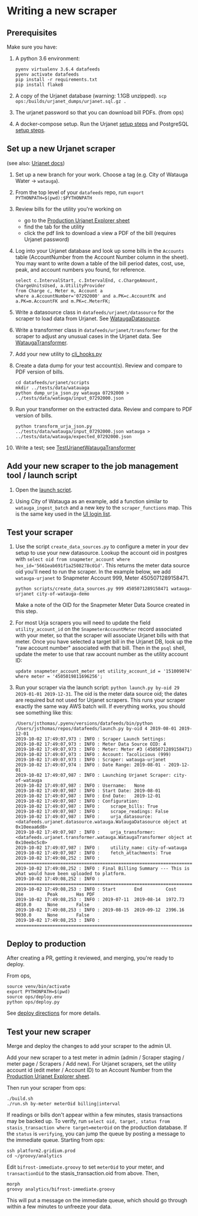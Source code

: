 # Writing a new scraper

## Prerequisites

Make sure you have:

1. A python 3.6 environment:

    ```
    pyenv virtualenv 3.6.4 datafeeds
    pyenv activate datafeeds
    pip install -r requirements.txt
    pip install flake8
    ```
2. A copy of the Urjanet database (warning: 1.1GB unzipped). `scp ops:/builds/urjanet_dumps/urjanet.sql.gz .`

3. The urjanet password so that you can download bill PDFs. (from ops)

4. A docker-compose setup. Run the Urjanet [setup steps](./urjanet_setup.md) and PostgreSQL
[setup steps](./database_setup.md).


## Set up a new Urjanet scraper

(see also: [Urjanet docs](./urjanet.md))

1. Set up a new branch for your work. Choose a tag (e.g. City of Watauga Water -> `watauga`).

2. From the top level of your `datafeeds` repo, run `export PYTHONPATH=$(pwd):$PYTHONPATH`

3. Review bills for the utility you're working on
    - go to the [Production Urjanet Explorer sheet](https://docs.google.com/spreadsheets/d/1qJcgRpf7BgdhgWHE2Nd-HE0w4vyk3a0NbnoLTrBR2CM/edit#gid=240288574)
    - find the tab for the utility
    - click the pdf link to download a view a PDF of the bill (requires Urjanet password)

4. Log into your Urjanet database and look up some bills in the `Accounts` table (AccountNumber from the Account Number column in the sheet). You may want to write down a table of the bill period dates, cost, use, peak, and account numbers you found, for reference.

    ```
    select c.IntervalStart, c.IntervalEnd, c.ChargeAmount, ChargeUnitsUsed, a.UtilityProvider
    from Charge c, Meter m, Account a
    where a.AccountNumber='07292000' and a.PK=c.AccountFK and a.PK=m.AccountFK and m.PK=c.MeterFK;
    ```

5. Write a datasource class in `datafeeds/urjanet/datasource` for the scraper to load data from Urjanet. See [WataugaDatasource](https://github.com/Gridium/datafeeds/blob/master/datafeeds/urjanet/datasource/watauga.py).

6. Write a transformer class in `datafeeds/urjanet/transformer` for the scraper to adjust any unusual cases in the Urjanet data. See [WataugaTransformer](https://github.com/Gridium/datafeeds/blob/master/datafeeds/urjanet/transformer/watauga.py).

7. Add your new utility to [cli_hooks.py](https://github.com/Gridium/datafeeds/blob/master/datafeeds/urjanet/scripts/cli_hooks.py)

8. Create a data dump for your test account(s). Review and compare to PDF version of bills.

    ```
    cd datafeeds/urjanet/scripts
    mkdir ../tests/data/watauaga
    python dump_urja_json.py watauga 07292000 > ../tests/data/watauga/input_07292000.json
    ```

10. Run your transformer on the extracted data. Review and compare to PDF version of bills.

    ```
    python transform_urja_json.py ../tests/data/watauga/input_07292000.json watauga > ../tests/data/watauga/expected_07292000.json
    ```

11. Write a test; see [TestUrjanetWataugaTransformer](https://github.com/Gridium/datafeeds/blob/master/datafeeds/urjanet/tests/test_urjanet_watauga_transformer.py)


## Add your new scraper to the job management tool / launch script

1. Open the [launch script](../launch.py).

2. Using City of Watauga as an example, add a function similar to `watauga_ingest_batch` and a new key to the
 `scraper_functions` map. This is the same key used in the [UI login list](https://github.com/Gridium/snapmeter/blob/master/frontend/main/app/models/utility-login.js#L46).

## Test your scraper

1. Use the script `create_data_sources.py` to configure a meter in your dev setup to use your new datasource.
    Lookup the account oid in postgres with `select oid from snapmeter_account where hex_id='5661eab691f1a2508278c01d'`.
    This returns the meter data source oid you'll need to run the scraper. In the example below, we add
    `watauga-urjanet` to Snapmeter Account 999, Meter 4505071289158471.

    ```python scripts/create_data_sources.py 999 4505071289158471 watauga-urjanet city-of-watauga-demo```

    Make a note of the OID for the Snapmeter Meter Data Source created in this step.

2. For most Urja scrapers you will need to update the field `utility_account_id` on the `SnapmeterAccountMeter` record
    associated with your meter, so that the scraper will associate Urjanet bills with that meter.
    Once you have selected a target bill in the Urjanet DB, look up the "raw account number" associated with that bill.
    Then in the `psql` shell, update the meter to use that raw account number as the utility account ID:
    ```
    update snapmeter_account_meter set utility_account_id = '151009074' where meter = '4505019811696256';
    ```

3. Run your scraper via the launch script: `python launch.py by-oid 29 2019-01-01 2019-12-31`. The oid is the meter data source oid; the dates are required but not used for Urjanet scrapers. This runs your scraper exactly the same way AWS batch will. If everything
works, you should see something like this:
    ```
    /Users/jsthomas/.pyenv/versions/datafeeds/bin/python /Users/jsthomas/repos/datafeeds/launch.py by-oid 4 2019-08-01 2019-12-01
    2019-10-02 17:49:07,973 : INFO : Scraper Launch Settings:
    2019-10-02 17:49:07,973 : INFO : Meter Data Source OID: 4
    2019-10-02 17:49:07,973 : INFO : Meter: Meter #3 (4505071289158471)
    2019-10-02 17:49:07,973 : INFO : Account: Tacolicious (999)
    2019-10-02 17:49:07,973 : INFO : Scraper: watauga-urjanet
    2019-10-02 17:49:07,974 : INFO : Date Range: 2019-08-01 - 2019-12-01
    2019-10-02 17:49:07,987 : INFO : Launching Urjanet Scraper: city-of-watauga
    2019-10-02 17:49:07,987 : INFO : Username:   None
    2019-10-02 17:49:07,987 : INFO : Start Date: 2019-08-01
    2019-10-02 17:49:07,987 : INFO : End Date:   2019-12-01
    2019-10-02 17:49:07,987 : INFO : Configuration:
    2019-10-02 17:49:07,987 : INFO :    scrape_bills: True
    2019-10-02 17:49:07,987 : INFO :    scrape_readings: False
    2019-10-02 17:49:07,987 : INFO :    urja_datasource: <datafeeds.urjanet.datasource.watauga.WataugaDatasource object at 0x10eeaa6d8>
    2019-10-02 17:49:07,987 : INFO :    urja_transformer: <datafeeds.urjanet.transformer.watauga.WataugaTransformer object at 0x10eebc5c0>
    2019-10-02 17:49:07,987 : INFO :    utility_name: city-of-watauga
    2019-10-02 17:49:07,987 : INFO :    fetch_attachments: True
    2019-10-02 17:49:08,252 : INFO : ================================================================================
    2019-10-02 17:49:08,252 : INFO : Final Billing Summary --- This is what would have been uploaded to platform.
    2019-10-02 17:49:08,252 : INFO : ================================================================================
    2019-10-02 17:49:08,253 : INFO : Start       End         Cost        Use         Peak       Has PDF
    2019-10-02 17:49:08,253 : INFO : 2019-07-11  2019-08-14  1972.73     4810.0      None       False
    2019-10-02 17:49:08,253 : INFO : 2019-08-15  2019-09-12  2396.16     9030.0      None       False
    2019-10-02 17:49:08,253 : INFO : ================================================================================
    ```

## Deploy to production

After creating a PR, getting it reviewed, and merging, you're ready to deploy.

From ops,

```
source venv/bin/activate
export PYTHONPATH=$(pwd)
source ops/deploy.env
python ops/deploy.py
```

See [deploy directions](./deploy.md) for more details.

## Test your new scraper

Merge and deploy the changes to add your scraper to the admin UI.

Add your new scraper to a test meter in admin (admin / Scraper staging / meter page / Scrapers / Add new).
For Urjanet scrapers, set the utility account id (edit meter / Account ID) to an
Account Number from the
[Production Urjanet Explorer sheet](https://docs.google.com/spreadsheets/d/1qJcgRpf7BgdhgWHE2Nd-HE0w4vyk3a0NbnoLTrBR2CM/edit).

Then run your scraper from ops:

    ./build.sh
    ./run.sh by-meter meterOid billing|interval

If readings or bills don't appear within a few minutes, stasis transactions may be backed up.
To verify, run `select oid, target, status from stasis_transaction where target=meterOid` on the
production database. If the `status` is `verifying`, you can jump the queue by posting a message
to the immediate queue. Starting from ops:

    ssh platform2.gridium.prod
    cd ~/groovy/analytics

Edit `bifrost-immediate.groovy` to set `meterOid` to your meter, and `transactionOid` to the stasis_transaction.oid from above. Then,

    morph
    groovy analytics/bifrost-immediate.groovy

This will put a message on the immediate queue, which should go through within a few minutes to unfreeze your data.
